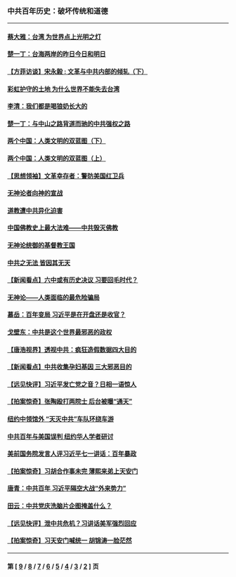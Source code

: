 ### 中共百年历史：破坏传统和道德
---
#### [蔡大雅：台湾 为世界点上光明之灯](../../pages/nf1176114/n13531530.md?03170430) 
#### [楚一丁：台海两岸的昨日今日和明日](../../pages/nf1176114/n13531468.md?03170430) 
#### [【方菲访谈】宋永毅 : 文革与中共内部的倾轧（下）](../../pages/nf1176114/n13486836.md?03170430) 
#### [彩虹护守的土地 为什么世界不能失去台湾](../../pages/nf1176114/n13476849.md?03170430) 
#### [李清：我们都是喝狼奶长大的](../../pages/nf1176114/n13471478.md?03170430) 
#### [楚一丁：与中山之路背道而驰的中共强权之路](../../pages/nf1176114/n13437270.md?03170430) 
#### [两个中国：人类文明的双蓝图（下）](../../pages/nf1176114/n13423132.md?03170430) 
#### [两个中国：人类文明的双蓝图（上）](../../pages/nf1176114/n13422687.md?03170430) 
#### [【思想领袖】文革幸存者：警防美国红卫兵](../../pages/nf1176114/n13339289.md?03170430) 
#### [无神论者向神的宣战](../../pages/nf1176114/n13281535.md?03170430) 
#### [道教遭中共异化迫害](../../pages/nf1176114/n13281463.md?03170430) 
#### [中国佛教史上最大法难——中共毁灭佛教](../../pages/nf1176114/n13281397.md?03170430) 
#### [无神论统御的基督教王国](../../pages/nf1176114/n13281280.md?03170430) 
#### [中共之无法 皆因其无天](../../pages/nf1176114/n13281088.md?03170430) 
#### [【新闻看点】六中或有历史决议 习要回毛时代？](../../pages/nf1176114/n13222895.md?03170430) 
#### [无神论——人类面临的最危险骗局](../../pages/nf1176114/n13196137.md?03170430) 
#### [慕岳：百年变局 习近平是在开盘还是收官？](../../pages/nf1176114/n13206516.md?03170430) 
#### [戈壁东：中共是这个世界最邪恶的政权](../../pages/nf1176114/n13085641.md?03170430) 
#### [【唐浩视界】透视中共：疯狂造假数据四大目的](../../pages/nf1176114/n13080590.md?03170430) 
#### [【新闻看点】中共收集孕妇基因 三大邪恶目的](../../pages/nf1176114/n13077182.md?03170430) 
#### [【远见快评】习近平发亡党之音？日相一语惊人](../../pages/nf1176114/n13074809.md?03170430) 
#### [【拍案惊奇】张陶殴打两院士 后台被曝“通天”](../../pages/nf1176114/n13070496.md?03170430) 
#### [纽约中领馆外 “天灭中共”车队环绕车游](../../pages/nf1176114/n13070693.md?03170430) 
#### [中共百年与美国误判 纽约华人学者研讨](../../pages/nf1176114/n13067969.md?03170430) 
#### [美前国务院发言人评习近平七一讲话：百年暴政](../../pages/nf1176114/n13066986.md?03170430) 
#### [【拍案惊奇】习胡合作事未完 薄熙来弟上天安门](../../pages/nf1176114/n13065867.md?03170430) 
#### [唐青：中共百年 习近平隔空大战“外来势力”](../../pages/nf1176114/n13065976.md?03170430) 
#### [田云：中共党庆洗脑片企图掩盖什么？](../../pages/nf1176114/n13064395.md?03170430) 
#### [【远见快评】泄中共危机？习讲话美军强烈回应](../../pages/nf1176114/n13064269.md?03170430) 
#### [【拍案惊奇】习天安门喊统一 胡锦涛一脸茫然](../../pages/nf1176114/n13063233.md?03170430) 

---
#### 第 [ [9](./9.md?03170430) / [8](./8.md?03170430) / [7](./7.md?03170430) / [6](./6.md?03170430) / [5](./5.md?03170430) / [4](./4.md?03170430) / [3](./3.md?03170430) / [2](./2.md?03170430) ] 页
